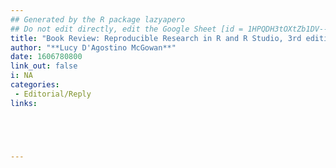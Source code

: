```yaml
---
## Generated by the R package lazyapero
## Do not edit directly, edit the Google Sheet [id = 1HPQDH3tOXtZb1DV--8wR9CKAzUz5aywWc2vM3OQ5SrU]
title: "Book Review: Reproducible Research in R and R Studio, 3rd edition. By Christopher Gandrud."
author: "**Lucy D'Agostino McGowan**"
date: 1606780800
link_out: false
i: NA
categories:
 - Editorial/Reply
links:





---
```




